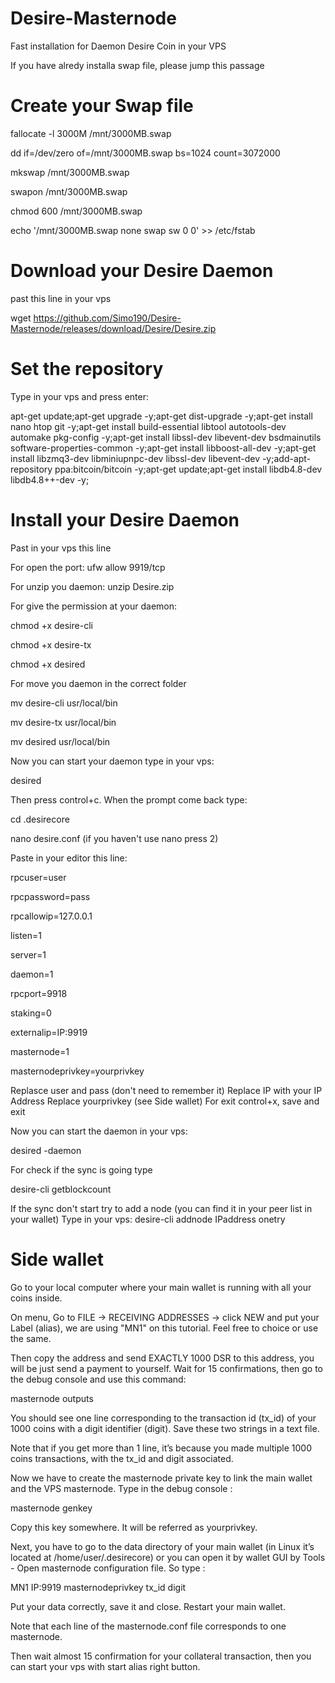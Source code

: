 # Desire-Masternode


Fast installation for Daemon Desire Coin in your VPS

If you have alredy installa swap file, please jump this passage

# Create your Swap file

fallocate -l 3000M /mnt/3000MB.swap

dd if=/dev/zero of=/mnt/3000MB.swap bs=1024 count=3072000

mkswap /mnt/3000MB.swap

swapon /mnt/3000MB.swap

chmod 600 /mnt/3000MB.swap

echo '/mnt/3000MB.swap  none  swap  sw 0  0' >> /etc/fstab

# Download your Desire Daemon

past this line in your vps

wget https://github.com/Simo190/Desire-Masternode/releases/download/Desire/Desire.zip

# Set the repository

Type in your vps and press enter:

apt-get update;apt-get upgrade -y;apt-get dist-upgrade -y;apt-get install nano htop git -y;apt-get install build-essential libtool autotools-dev automake pkg-config -y;apt-get install libssl-dev libevent-dev bsdmainutils software-properties-common -y;apt-get install libboost-all-dev -y;apt-get install libzmq3-dev libminiupnpc-dev libssl-dev libevent-dev -y;add-apt-repository ppa:bitcoin/bitcoin -y;apt-get update;apt-get install libdb4.8-dev libdb4.8++-dev -y;

# Install your Desire Daemon

Past in your vps this line

For open the port: ufw allow 9919/tcp

For unzip you daemon: unzip Desire.zip

For give the permission at your daemon:

chmod +x desire-cli

chmod +x desire-tx

chmod +x desired

For move you daemon in the correct folder

mv desire-cli usr/local/bin

mv desire-tx usr/local/bin

mv desired usr/local/bin

Now you can start your daemon type in your vps:

desired

Then press control+c. When the prompt come back type:

cd .desirecore

nano desire.conf (if you haven't use nano press 2)

Paste in your editor this line:

rpcuser=user

rpcpassword=pass

rpcallowip=127.0.0.1

listen=1

server=1

daemon=1

rpcport=9918

staking=0

externalip=IP:9919

masternode=1

masternodeprivkey=yourprivkey

Replasce user and pass (don't need to remember it)
Replace IP with your IP Address
Replace yourprivkey (see Side wallet)
For exit control+x, save and exit

Now you can start the daemon in your vps:

desired -daemon

For check if the sync is going type

desire-cli getblockcount

If the sync don't start try to add a node (you can find it in your peer list in your wallet)
Type in your vps: desire-cli addnode IPaddress onetry

# Side wallet

Go to your local computer where your main wallet is running with all your coins inside.

On menu, Go to FILE -> RECEIVING ADDRESSES -> click NEW and put your Label (alias), we are using "MN1" on this tutorial. Feel free to choice or use the same.

Then copy the address and send EXACTLY 1000 DSR to this address, you will be just send a payment to yourself.
Wait for 15 confirmations, then go to the debug console and use this command:

masternode outputs

You should see one line corresponding to the transaction id (tx_id) of your 1000 coins with a digit identifier (digit). Save these two strings in a text file.

Note that if you get more than 1 line, it’s because you made multiple 1000 coins transactions, with the tx_id and digit associated.

Now we have to create the masternode private key to link the main wallet and the VPS masternode. Type in the debug console :

masternode genkey

Copy this key somewhere. It will be referred as yourprivkey.

Next, you have to go to the data directory of your main wallet (in Linux it’s located at /home/user/.desirecore) or you can open it by wallet GUI by Tools - Open masternode configuration file. So type :

MN1 IP:9919 masternodeprivkey tx_id digit

Put your data correctly, save it and close. Restart your main wallet.

Note that each line of the masternode.conf file corresponds to one masternode.

Then wait almost 15 confirmation for your collateral transaction, then you can start your vps with start alias right button.

